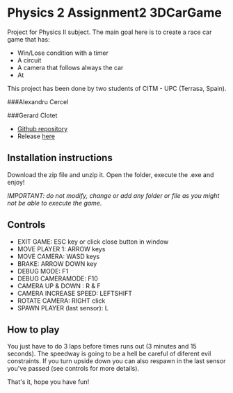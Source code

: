 # Physics 2 Assignment2 3DCarGame


Project for Physics II subject. The main goal here is to create a race car game that has:

 - Win/Lose condition with a timer
 - A circuit
 - A camera that follows always the car
 - At  

This project has been done by two students of CITM - UPC (Terrasa, Spain).  

###Alexandru Cercel

###Gerard Clotet

* [Github repository](https://github.com/GerardClotet/Physics-2-Assignment2-3DCarGame)  
* Release [here](https://github.com/GerardClotet/Physics-2-Assignment2-3DCarGame/releases)


## Installation instructions

Download the zip file and unzip it. Open the folder, execute the .exe and enjoy!

_IMPORTANT: do not modify, change or add any folder or file as you might not be able to execute the game._

## Controls

- EXIT GAME: ESC key or click close button in window
- MOVE PLAYER 1: ARROW keys
- MOVE CAMERA: WASD keys
- BRAKE: ARROW DOWN key
- DEBUG MODE: F1 
- DEBUG CAMERAMODE: F10
- CAMERA UP & DOWN : R & F
- CAMERA INCREASE SPEED: LEFTSHIFT
- ROTATE CAMERA:  RIGHT click
- SPAWN PLAYER  (last sensor): L


## How to play

You just have to do 3 laps before times runs out (3 minutes and 15 seconds). The speedway is going to be a hell be careful of diferent evil constraints. If you turn upside down you can also respawn in the last sensor you've passed (see controls for more details).

That's it, hope you have fun!


